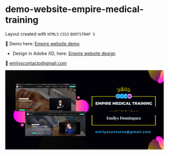 # demo-website-empire-medical-training

Layout created with `HTML5` `CSS3` `BOOTSTRAP 5`

 :pushpin: Demo here: [Empire website demo](https://emilysdominguez.github.io/demo-website-empire-medical-training/)
- Design in Adobe XD, here: [Empire website design](https://xd.adobe.com/view/8da62b3b-c289-4761-8bfe-53b2b7c5983d-d8f5/)

:email: emilyscontacto@gmail.com

![Banner](https://github.com/Emilysdominguez/demo-website-empire-medical-training/blob/main/banner-github-project.png)
